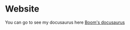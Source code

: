 # Website
You can go to see my docusaurus here [Boom's docusaurus](https://thanawatsss.github.io/boom-first-docusaurus/)
